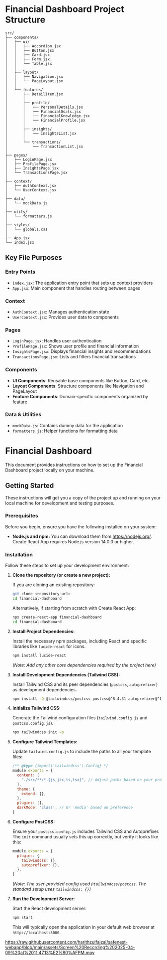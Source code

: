 # Financial Dashboard Project Structure

```
src/
├── components/
│   ├── ui/
│   │   ├── Accordion.jsx
│   │   ├── Button.jsx
│   │   ├── Card.jsx
│   │   ├── Form.jsx
│   │   └── Table.jsx
│   │
│   ├── layout/
│   │   ├── Navigation.jsx
│   │   └── PageLayout.jsx
│   │
│   └── features/
│       ├── DetailItem.jsx
│       │
│       ├── profile/
│       │   ├── PersonalDetails.jsx
│       │   ├── FinancialGoals.jsx
│       │   ├── FinancialKnowledge.jsx
│       │   └── FinancialProfile.jsx
│       │
│       ├── insights/
│       │   └── InsightsList.jsx
│       │
│       └── transactions/
│           └── TransactionList.jsx
│
├── pages/
│   ├── LoginPage.jsx
│   ├── ProfilePage.jsx
│   ├── InsightsPage.jsx
│   └── TransactionsPage.jsx
│
├── context/
│   ├── AuthContext.jsx
│   └── UserContext.jsx
│
├── data/
│   └── mockData.js
│
├── utils/
│   └── formatters.js
│
├── styles/
│   └── globals.css
│
├── App.jsx
└── index.jsx
```

## Key File Purposes

### Entry Points
- `index.jsx`: The application entry point that sets up context providers
- `App.jsx`: Main component that handles routing between pages

### Context
- `AuthContext.jsx`: Manages authentication state
- `UserContext.jsx`: Provides user data to components

### Pages
- `LoginPage.jsx`: Handles user authentication
- `ProfilePage.jsx`: Shows user profile and financial information
- `InsightsPage.jsx`: Displays financial insights and recommendations
- `TransactionsPage.jsx`: Lists and filters financial transactions

### Components
- **UI Components**: Reusable base components like Button, Card, etc.
- **Layout Components**: Structure components like Navigation and PageLayout
- **Feature Components**: Domain-specific components organized by feature

### Data & Utilities
- `mockData.js`: Contains dummy data for the application
- `formatters.js`: Helper functions for formatting data

# Financial Dashboard

This document provides instructions on how to set up the Financial Dashboard project locally on your machine.

## Getting Started

These instructions will get you a copy of the project up and running on your local machine for development and testing purposes.

### Prerequisites

Before you begin, ensure you have the following installed on your system:

* **Node.js and npm:** You can download them from <https://nodejs.org/>. Create React App requires Node.js version 14.0.0 or higher.

### Installation

Follow these steps to set up your development environment:

1.  **Clone the repository (or create a new project):**

    If you are cloning an existing repository:
    ```bash
    git clone <repository-url>
    cd financial-dashboard
    ```
    Alternatively, if starting from scratch with Create React App:
    ```bash
    npx create-react-app financial-dashboard
    cd financial-dashboard
    ```

2.  **Install Project Dependencies:**

    Install the necessary npm packages, including React and specific libraries like `lucide-react` for icons.
    ```bash
    npm install lucide-react
    ```
    *(Note: Add any other core dependencies required by the project here)*

3.  **Install Development Dependencies (Tailwind CSS):**

    Install Tailwind CSS and its peer dependencies (`postcss`, `autoprefixer`) as development dependencies.
    ```bash
    npm install -D @tailwindcss/postcss postcss@^8.4.31 autoprefixer@^10.4.16 tailwindcss@^3.3.5
    ```

4.  **Initialize Tailwind CSS:**

    Generate the Tailwind configuration files (`tailwind.config.js` and `postcss.config.js`).
    ```bash
    npx tailwindcss init -p
    ```

5.  **Configure Tailwind Templates:**

    Update `tailwind.config.js` to include the paths to all your template files:
    ```javascript
    /** @type {import('tailwindcss').Config} */
    module.exports = {
      content: [
        "./src/**/*.{js,jsx,ts,tsx}", // Adjust paths based on your project structure
      ],
      theme: {
        extend: {},
      },
      plugins: [],
      darkMode: 'class', // Or 'media' based on preference
    }
    ```

6.  **Configure PostCSS:**

    Ensure your `postcss.config.js` includes Tailwind CSS and Autoprefixer. The `init` command usually sets this up correctly, but verify it looks like this:
    ```javascript
    module.exports = {
      plugins: {
        tailwindcss: {},
        autoprefixer: {},
      },
    }
    ```
    *(Note: The user-provided config used `@tailwindcss/postcss`. The standard setup uses `tailwindcss: {}`)*

7.  **Run the Development Server:**

    Start the React development server:
    ```bash
    npm start
    ```
    This will typically open the application in your default web browser at `http://localhost:3000`.

https://raw.githubusercontent.com/harithzulfaizal/safenest-webapp/blob/main/assets/Screen%20Recording%202025-04-09%20at%2011.47.13%E2%80%AFPM.mov
